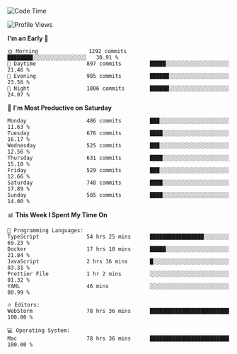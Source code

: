 <!--START_SECTION:waka-->
![Code Time](http://img.shields.io/badge/Code%20Time-3%2C024%20hrs%2012%20mins-blue)

![Profile Views](http://img.shields.io/badge/Profile%20Views-0-blue)

**I'm an Early 🐤** 

```text
🌞 Morning                1292 commits        ████████░░░░░░░░░░░░░░░░░   30.91 % 
🌆 Daytime                897 commits         █████░░░░░░░░░░░░░░░░░░░░   21.46 % 
🌃 Evening                985 commits         ██████░░░░░░░░░░░░░░░░░░░   23.56 % 
🌙 Night                  1006 commits        ██████░░░░░░░░░░░░░░░░░░░   24.07 % 
```
📅 **I'm Most Productive on Saturday** 

```text
Monday                   486 commits         ███░░░░░░░░░░░░░░░░░░░░░░   11.63 % 
Tuesday                  676 commits         ████░░░░░░░░░░░░░░░░░░░░░   16.17 % 
Wednesday                525 commits         ███░░░░░░░░░░░░░░░░░░░░░░   12.56 % 
Thursday                 631 commits         ████░░░░░░░░░░░░░░░░░░░░░   15.10 % 
Friday                   529 commits         ███░░░░░░░░░░░░░░░░░░░░░░   12.66 % 
Saturday                 748 commits         ████░░░░░░░░░░░░░░░░░░░░░   17.89 % 
Sunday                   585 commits         ████░░░░░░░░░░░░░░░░░░░░░   14.00 % 
```


📊 **This Week I Spent My Time On** 

```text
💬 Programming Languages: 
TypeScript               54 hrs 25 mins      █████████████████░░░░░░░░   69.23 % 
Docker                   17 hrs 10 mins      █████░░░░░░░░░░░░░░░░░░░░   21.84 % 
JavaScript               2 hrs 36 mins       █░░░░░░░░░░░░░░░░░░░░░░░░   03.31 % 
Prettier File            1 hr 2 mins         ░░░░░░░░░░░░░░░░░░░░░░░░░   01.32 % 
YAML                     46 mins             ░░░░░░░░░░░░░░░░░░░░░░░░░   00.99 % 

🔥 Editors: 
WebStorm                 78 hrs 36 mins      █████████████████████████   100.00 % 

💻 Operating System: 
Mac                      78 hrs 36 mins      █████████████████████████   100.00 % 
```


<!--END_SECTION:waka-->
